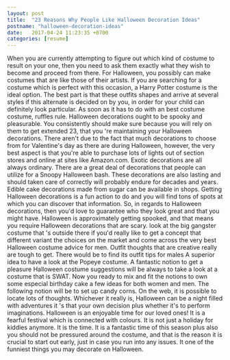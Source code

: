```yaml
---
layout: post
title:  "23 Reasons Why People Like Halloween Decoration Ideas"
postname: "halloween-decoration-ideas"
date:   2017-04-24 11:23:35 +0700
categories: [resume]
---
```

When you are currently attempting to figure out which kind of costume to result on your one, then you need to ask them exactly what they wish to become and proceed from there. For Halloween, you possibly can make costumes that are like those of their artists. If you are searching for a costume which is perfect with this occasion, a Harry Potter costume is the ideal option. The best part is that these outfits shapes and arrive at several styles if this alternate is decided on by you, in order for your child can definitely look particular. As soon as it has to do with an best costume costume, ruffles rule. Halloween decorations ought to be spooky and pleasurable. You consistently should make sure because you will rely on them to get extended 23, that you 're maintaining your Halloween decorations. There aren't due to the fact that much decorations to choose from for Valentine's day as there are during Halloween, however, the very best aspect is that you're able to purchase lots of lights out of section stores and online at sites like Amazon.com. Exotic decorations are all always ordinary. There are a great deal of decorations that people can utilize for a Snoopy Halloween bash. These decorations are also lasting and should taken care of correctly will probably endure for decades and years. Edible cake decorations made from sugar can be available in shops. Getting Halloween decorations is a fun action to do and you will find tons of spots at which you can discover that information. So, in regards to Halloween decorations, then you'd love to guarantee who they look great and that you might have. Halloween is approximately getting spooked, and that means you require Halloween decorations that are scary. look at the big gangster costume that 's outside there if you'd really like to get a concept that different variant the choices on the market and come across the very best Halloween costume advice for men. Outfit thoughts that are creative really are tough to get. There would be to find its outfit tips for males A superior idea to have a look at the Popeye costume. A fantastic notion to get a pleasure Halloween costume suggestions will be always to take a look at a costume that is SWAT. Now you ready to mix and fit the notions to own some especial birthday cake a few ideas for both women and men. The following notion will be to set up candy corns. On the web, it is possible to locate lots of thoughts. Whichever it really is, Halloween can be a night filled with adventures it 's that your own decision plus whether it's to perform imaginations. Halloween is an enjoyable time for our loved ones! It is a fearful festival which is connected with colours. It is not just a holiday for kiddies anymore. It is the time. It is a fantastic time of this season plus also you should not be pressured around the costume, and that is the reason it is crucial to start out early, just in case you run into any issues. It one of the funniest things you may decorate on Halloween.
